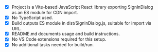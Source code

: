 - [x] Project is a Vite-based JavaScript React library exporting SignInDialog as an ES module for CDN import.
- [x] No TypeScript used.
- [x] Build outputs ES module in dist/SignInDialog.js, suitable for import via URL.
- [x] README.md documents usage and build instructions.
- [x] No VS Code extensions required for this setup.
- [x] No additional tasks needed for build/run.

